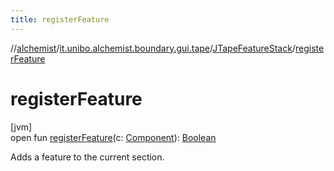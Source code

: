 ```yaml
---
title: registerFeature
---
```

//[alchemist](../../../index.html)/[it.unibo.alchemist.boundary.gui.tape](../index.html)/[JTapeFeatureStack](index.html)/[registerFeature](register-feature.html)



# registerFeature



[jvm]\
open fun [registerFeature](register-feature.html)(c: [Component](https://docs.oracle.com/javase/8/docs/api/java/awt/Component.html)): [Boolean](https://kotlinlang.org/api/latest/jvm/stdlib/kotlin/-boolean/index.html)



Adds a feature to the current section.




